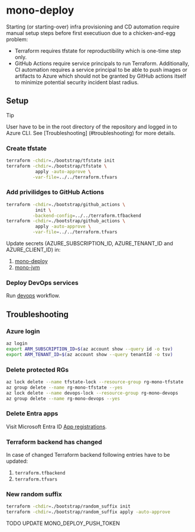 # mono-deploy

Starting (or starting-over) infra provisioning and CD automation require manual setup steps before first executiuon due 
to a chicken-and-egg problem: 
- Terraform requires tfstate for reproductibility which is one-time step only.
- GitHub Actions require service principals to run Terraform.
Additionally, CI automation requires a service principal to be able to push images or artifacts to Azure which 
should not be granted by GitHub actions itself to minimize potential security incident blast radius.   

## Setup

> [!TIP]
> User have to be in the root directory of the repository and logged in to Azure CLI. See [Troubleshooting]
> (#troubleshooting)
> for more details.

### Create tfstate
```bash
terraform -chdir=./bootstrap/tfstate init
terraform -chdir=./bootstrap/tfstate \
           apply -auto-approve \
          -var-file=../../terraform.tfvars
```

### Add privilidges to GitHub Actions

```bash
terraform -chdir=./bootstrap/github_actions \
           init \
          -backend-config=../../terraform.tfbackend
terraform -chdir=./bootstrap/github_actions \
           apply -auto-approve \
          -var-file=../../terraform.tfvars
```
Update secrets (AZURE_SUBSCRIPTION_ID, AZURE_TENANT_ID and AZURE_CLIENT_ID) in:
1. [mono-deploy](https://github.com/mwierzchowski/mono-deploy/settings/secrets/actions)
2. [mono-jvm](https://github.com/mwierzchowski/mono-jvm/settings/secrets/actions)

### Deploy DevOps services
Run [devops](https://github.com/mwierzchowski/mono-deploy/actions/workflows/devops.yaml) workflow.


## Troubleshooting

### Azure login
```bash
az login
export ARM_SUBSCRIPTION_ID=$(az account show --query id -o tsv)
export ARM_TENANT_ID=$(az account show --query tenantId -o tsv)
```

### Delete protected RGs
```bash
az lock delete --name tfstate-lock --resource-group rg-mono-tfstate
az group delete --name rg-mono-tfstate --yes
az lock delete --name devops-lock --resource-group rg-mono-devops
az group delete --name rg-mono-devops --yes
```

### Delete Entra apps
Visit Microsoft Entra ID
[App registrations](https://portal.azure.com/#view/Microsoft_AAD_IAM/ActiveDirectoryMenuBlade/~/RegisteredApps).

### Terraform backend has changed
In case of changed Terraform backend following entries have to be updated:
1. `terraform.tfbackend`
2. `terraform.tfvars`

### New random suffix
```bash
terraform -chdir=./bootstrap/random_suffix init
terraform -chdir=./bootstrap/random_suffix apply -auto-approve
```


TODO UPDATE MONO_DEPLOY_PUSH_TOKEN